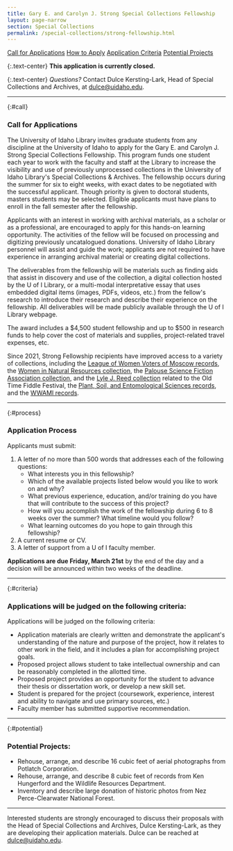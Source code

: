 ```yaml
---
title: Gary E. and Carolyn J. Strong Special Collections Fellowship
layout: page-narrow
section: Special Collections
permalink: /special-collections/strong-fellowship.html
---
```


<div class="text-center mb-2 pt-3">
    <a href="#call" class="btn btn-secondary btn-sm my-2 mx-1">Call for Applications</a>
    <a href="#process" class="btn btn-secondary btn-sm my-2 mx-1">How to Apply</a>
    <a href="#criteria" class="btn btn-secondary btn-sm my-2 mx-1">Application Criteria</a>
    <a href="#potential" class="btn btn-secondary btn-sm my-2 mx-1">Potential Projects</a>
    <!--<a href="https://forms.office.com/r/3UbunAida7" class="btn btn-info my-2 mx-1"><span class="fas fa-edit"></span> Submit an Application</a>-->
</div>

{:.text-center}
**This application is currently closed.**

{:.text-center}
*Questions?* Contact Dulce Kersting-Lark, Head of Special Collections and Archives, at [dulce@uidaho.edu](mailto:dulce@uidaho.edu).

------

{:#call}
### Call for Applications

The University of Idaho Library invites graduate students from any discipline at the University of Idaho to apply for the Gary E. and Carolyn J. Strong Special Collections Fellowship. This program funds one student each year to work with the faculty and staff at the Library to increase the visibility and use of previously unprocessed collections in the University of Idaho Library's Special Collections & Archives. The fellowship occurs during the summer for six to eight weeks, with exact dates to be negotiated with the successful applicant. Though priority is given to doctoral students, masters students may be selected. Eligible applicants must have plans to enroll in the fall semester after the fellowship. 

Applicants with an interest in working with archival materials, as a scholar or as a professional, are encouraged to apply for this hands-on learning opportunity. The activities of the fellow will be focused on processing and digitizing previously uncatalogued donations. University of Idaho Library personnel will assist and guide the work; applicants are not required to have experience in arranging archival material or creating digital collections.  

The deliverables from the fellowship will be materials such as finding aids that assist in discovery and use of the collection, a digital collection hosted by the U of I Library, or a multi-modal interpretative essay that uses embedded digital items (images, PDFs, videos, etc.) from the fellow's research to introduce their research and describe their experience on the fellowship. All deliverables will be made publicly available through the U of I Library webpage. 

The award includes a $4,500 student fellowship and up to $500 in research funds to help cover the cost of materials and supplies, project-related travel expenses, etc. 

Since 2021, Strong Fellowship recipients have improved access to a variety of collections, including the [League of Women Voters of Moscow records](https://archiveswest.orbiscascade.org/ark:80444/xv211561), the [Women in Natural Resources collection](https://archiveswest.orbiscascade.org/ark:80444/xv702668), the [Palouse Science Fiction Association collection](https://archiveswest.orbiscascade.org/ark:80444/xv334160), and the [Lyle J. Reed collection](https://archiveswest.orbiscascade.org/ark:80444/xv425711) related to the Old Time Fiddle Festival, the [Plant, Soil, and Entomological Sciences records](https://www.lib.uidaho.edu/digital/pses/), and the [WWAMI records](https://archiveswest.orbiscascade.org/ark:80444/xv759233).     

------

{:#process}
### Application Process

Applicants must submit: 

1. A letter of no more than 500 words that addresses each of the following questions: 
    - What interests you in this fellowship?  
    - Which of the available projects listed below would you like to work on and why?  
    - What previous experience, education, and/or training do you have that will contribute to the success of this project? 
    - How will you accomplish the work of the fellowship during 6 to 8 weeks over the summer? What timeline would you follow?
    - What learning outcomes do you hope to gain through this fellowship? 
2. A current resume or CV.
3. A letter of support from a U of I faculty member.

<!--
<div class="text-center mb-2 pt-3">
    <a href="https://forms.office.com/r/3UbunAida7 " class="btn btn-info my-2 mx-1"><span class="fas fa-edit"></span> Submit an Application</a>
</div>-->

**Applications are due Friday, March 21st** by the end of the day and a decision will be announced within two weeks of the deadline.

------

{:#criteria}
### Applications will be judged on the following criteria:

Applications will be judged on the following criteria: 

- Application materials are clearly written and demonstrate the applicant's understanding of the nature and purpose of the project, how it relates to other work in the field, and it includes a plan for accomplishing project goals. 
- Proposed project allows student to take intellectual ownership and can be reasonably completed in the allotted time. 
- Proposed project provides an opportunity for the student to advance their thesis or dissertation work, or develop a new skill set.  
- Student is prepared for the project (coursework, experience, interest and ability to navigate and use primary sources, etc.) 
- Faculty member has submitted supportive recommendation. 

------

{:#potential}
### Potential Projects:

- Rehouse, arrange, and describe 16 cubic feet of aerial photographs from Potlatch Corporation.   
- Rehouse, arrange, and describe 8 cubic feet of records from Ken Hungerford and the Wildlife Resources Department.  
- Inventory and describe large donation of historic photos from Nez Perce-Clearwater National Forest.   

------

Interested students are strongly encouraged to discuss their proposals with the Head of Special Collections and Archives, Dulce Kersting-Lark, as they are developing their application materials. Dulce can be reached at [dulce@uidaho.edu](mailto:dulce@uidaho.edu).